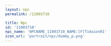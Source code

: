 ```yaml
---
layout: npc
permalink: /11003710

title: Npc
id: '11003710'
npc_name: 'NPCNAME_11003710_NAME:[F]Timaion01'
icon_url: 'portrait/npc/dummy_p.png'
---
```

